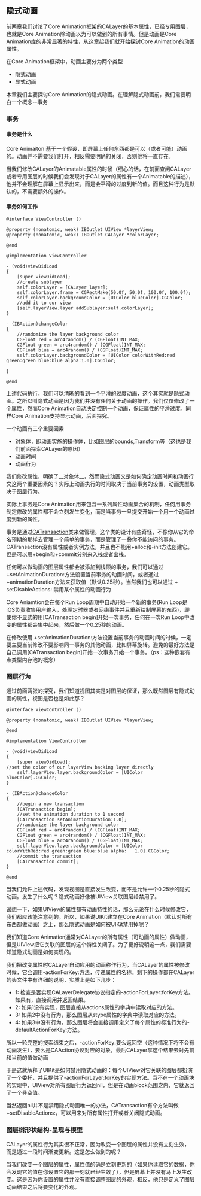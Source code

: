 ## 隐式动画

前两章我们讨论了Core Animation框架的CALayer的基本属性，已经专用图层，也就是Core Animation除动画以为可以做到的所有事情。但是动画是Core Animation库的非常显著的特性，从这章起我们就开始探讨Core Animation的动画属性。

在Core Animation框架中，动画主要分为两个类型

* 隐式动画
* 显式动画

本章我们主要探讨Core Animation的隐式动画。在理解隐式动画前，我们需要明白一个概念--事务

### 事务

#### 事务是什么

Core Animaiton 基于一个假设，即屏幕上任何东西都是可以（或者可能）动画的。动画并不需要我们打开，相反需要明确的关闭，否则他将一直存在。

当我们修改CALayer的Animatable属性的时候（细心的话，在前面查阅CALayer或者专用图层的时候我们会发现对于CALayer的属性有一个Animatable的描述），他并不会理解在屏幕上显示出来，而是会平滑的过度到新的值。而且这种行为是默认的，不需要额外的操作。

#### 事务如何工作
		
		
	@interface ViewController ()

	@property (nonatomic, weak) IBOutlet UIView *layerView;
	@property (nonatomic, weak) IBOutlet CALayer *colorLayer;

	@end

	@implementation ViewController

	- (void)viewDidLoad
	{
    	[super viewDidLoad];
	    //create sublayer
    	self.colorLayer = [CALayer layer];
	    self.colorLayer.frame = CGRectMake(50.0f, 50.0f, 100.0f, 100.0f);
    	self.colorLayer.backgroundColor = [UIColor blueColor].CGColor;
	    //add it to our view
    	[self.layerView.layer addSublayer:self.colorLayer];
	}

	- (IBAction)changeColor
	{
    	//randomize the layer background color
	    CGFloat red = arc4random() / (CGFloat)INT_MAX;
    	CGFloat green = arc4random() / (CGFloat)INT_MAX;
	    CGFloat blue = arc4random() / (CGFloat)INT_MAX;
    	self.colorLayer.backgroundColor = [UIColor colorWithRed:red green:green blue:blue alpha:1.0].CGColor;                                                                                       ￼
	}

	@end
	
上述代码执行，我们可以清晰的看到一个平滑的过度动画，这个其实就是隐式动画。之所以叫隐式动画是因为我们并没有任何关于动画的操作。我们仅仅修改了一个属性，然而Core Animation自动决定控制一个动画，保证属性的平滑过度。同样Core Animation支持显示动画，后面探究。

一个动画有三个重要因素

* 对象体，即动画实施的操作体，比如图层的bounds,Transform等（这也是我们前面探索CALayer的原因）
* 动画时间
* 动画行为 

我们修改属性，明确了__对象体__，然而隐式动画又是如何确定动画时间和动画行文这两个重要因素的？实际上动画执行的时间取决于当前事务的设置，动画类型取决于图层行为。

实际上事务是Core Animaiton用来包含一系列属性动画集合的机制，任何用事务制定修改的属性都不会立刻发生变化，而是当事务一旦提交开始一个用一个动画过度到新的属性。

事务是通过[CATransaction](https://developer.apple.com/library/prerelease/mac/documentation/GraphicsImaging/Reference/CATransaction_class/#//apple_ref/occ/clm/CATransaction/flush)类来做管理。这个类的设计有些奇怪，不像你从它的命名预期的那样去管理一个简单的事务，而是管理了一叠你不能访问的事务。CATransaction没有属性或者实例方法，并且也不能用+alloc和-init方法创建它。但是可以用+begin和+commit分别来入栈或者出栈。

任何可以做动画的图层属性都会被添加到栈顶的事务，我们可以通过+setAnimationDuration:方法设置当前事务的动画时间，或者通过+animationDuration方法来获取值（默认0.25秒）。当然我们也可以通过 + setDisableActions: 禁用某个属性的动画行为

Core Aniamtion会在每个Run Loop周期中自动开始一个新的事务(Run Loop是iOS负责收集用户输入，处理定时器或者网络事件并且重新绘制屏幕的东西)，即使你不显式的用[CATransaction begin]开始一次事务，任何在一次Run Loop中改变的属性都会集中起来，然后做一个0.25秒的动画。

在修改使用 +setAnimationDuration:方法设置当前事务的动画时间的时候，一定要主要当前修改不要影响同一事务的其他动画，比如屏幕旋转。避免的最好方法是自己调用[CATransaction begin]开始一次事务开始一个事务。（ps：这种嵌套有点类型内存池的概念）

### 图层行为

通过前面两张的探究，我们知道视图其实是对图层的保证，那么既然图层有隐式动画的属性，视图是否也是如此那？

	@interface ViewController ()

	@property (nonatomic, weak) IBOutlet UIView *layerView;

	@end

	@implementation ViewController

	- (void)viewDidLoad
	{
    	[super viewDidLoad];
    //set the color of our layerView backing layer directly
	    self.layerView.layer.backgroundColor = [UIColor blueColor].CGColor;
	}

	- (IBAction)changeColor
	{
    	//begin a new transaction
	    [CATransaction begin];
    	//set the animation duration to 1 second
	    [CATransaction setAnimationDuration:1.0];
    	//randomize the layer background color
	    CGFloat red = arc4random() / (CGFloat)INT_MAX;
    	CGFloat green = arc4random() / (CGFloat)INT_MAX;
	    CGFloat blue = arc4random() / (CGFloat)INT_MAX;
    	self.layerView.layer.backgroundColor = [UIColor 	colorWithRed:red green:green blue:blue alpha:	1.0].CGColor;
    	//commit the transaction
	    [CATransaction commit];
	}
	
	@end
	
当我们允许上述代码，发现视图是直接发生改变，而不是允许一个0.25秒的隐式动画。发生了什么呢？隐式动画好像被UIView关联图层给禁用了。

试想一下，如果UIView的属性都有动画特性的话，那么无论在什么时候修改它，我们都应该能注意到的。所以，如果说UIKit建立在Core Animation（默认对所有东西都做动画）之上，那么隐式动画是如何被UIKit禁用掉呢？

我们知道Core Animation通常对CALayer的所有属性（可动画的属性）做动画，但是UIView把它关联的图层的这个特性关闭了。为了更好说明这一点，我们需要知道隐式动画是如何实现的。

我们把改变属性时CALayer自动应用的动画称作行为，当CALayer的属性被修改时候，它会调用-actionForKey:方法，传递属性的名称。剩下的操作都在CALayer的头文件中有详细的说明，实质上是如下几步：

* 1: 检查是否实现CALayerDelegate协议指定的-actionForLayer:forKey方法。如果有，直接调用并返回结果。
* 2: 如果1没有实现，图层直接从actions属性的字典中读取对应的方法。
* 3: 如果2中没有行为，那么图层从stype属性的字典中读取对应的方法。
* 4: 如果3中没有行为，那么图层将会直接调用定义了每个属性的标准行为的-defaultActionForKey:方法。

所以一轮完整的搜索结束之后，-actionForKey:要么返回空（这种情况下将不会有动画发生），要么是CAAction协议对应的对象，最后CALayer拿这个结果去对先前和当前的值做动画

于是这就解释了UIKit是如何禁用隐式动画的：每个UIView对它关联的图层都扮演了一个委托，并且提供了-actionForLayer:forKey的实现方法。当不在一个动画块的实现中，UIView对所有图层行为返回nil，但是在动画block范围之内，它就返回了一个非空值。

当然返回nil并不是禁用隐式动画唯一的办法，CATransaction有个方法叫做+setDisableActions:，可以用来对所有属性打开或者关闭隐式动画。



### 图层树形状结构-呈现与模型

CALayer的属性行为其实很不正常，因为改变一个图层的属性并没有立刻生效，而是通过一段时间渐变更新。这是怎么做到的呢？

当我们改变一个图层的属性，属性值的确是立刻更新的（如果你读取它的数据，你会发现它的值在你设置它的那一刻就已经生效了），但是屏幕上并没有马上发生改变。这是因为你设置的属性并没有直接调整图层的外观，相反，他只是定义了图层动画结束之后将要变化的外观。












